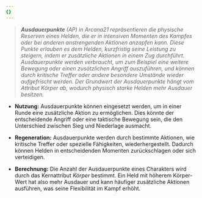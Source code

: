 ```yaml
---
{}
---
```

> ***Ausdauerpunkte** (AP) in Arcana21 repräsentieren die physische Reserven eines Helden, die er in intensiven Momenten des Kampfes oder bei anderen anstrengenden Aktionen anzapfen kann. Diese Punkte erlauben es dem Helden, kurzfristig seine Leistung zu steigern, indem er zusätzliche Aktionen in einem Zug durchführt. Ausdauerpunkte werden verbraucht, um zum Beispiel eine weitere Bewegung oder einen zusätzlichen Angriff auszuführen, und können durch kritische Treffer oder andere besondere Umstände wieder aufgefrischt werden. Der Grundwert der Ausdauerpunkte hängt vom Attribut Körper ab, wodurch physisch starke Helden mehr Ausdauer besitzen.*  
  
- **Nutzung:** Ausdauerpunkte können eingesetzt werden, um in einer Runde eine zusätzliche Aktion zu ermöglichen. Dies könnte der entscheidende Angriff oder eine taktische Bewegung sein, die den Unterschied zwischen Sieg und Niederlage ausmacht.  
      
- **Regeneration:** Ausdauerpunkte werden durch bestimmte Aktionen, wie kritische Treffer oder spezielle Fähigkeiten, wiederhergestellt. Dadurch können Helden in entscheidenden Momenten zurückschlagen oder sich verteidigen.  
      
- **Berechnung:** Die Anzahl der Ausdauerpunkte eines Charakters wird durch das Kernattribut _Körper_ bestimmt. Ein Held mit höherem Körper-Wert hat also mehr Ausdauer und kann häufiger zusätzliche Aktionen ausführen, was seine Flexibilität im Kampf erhöht.